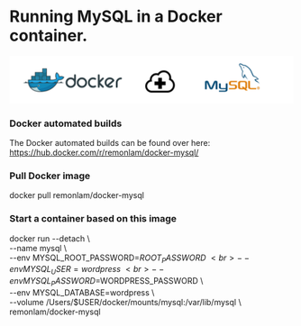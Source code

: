 # Running MySQL in a Docker container.
![Docker & MySQL banner](/images/docker-mysql-cloudplus-banner.png)

### Docker automated builds
The Docker automated builds can be found over here: https://hub.docker.com/r/remonlam/docker-mysql/

### Pull Docker image
docker pull remonlam/docker-mysql

### Start a container based on this image
docker run --detach \ <br>
  --name mysql \ <br>
  --env MYSQL_ROOT_PASSWORD=$ROOT_PASSWORD \ <br>
  --env MYSQL_USER=wordpress \ <br>
  --env MYSQL_PASSWORD=$WORDPRESS_PASSWORD \ <br>
  --env MYSQL_DATABASE=wordpress \ <br>
  --volume /Users/$USER/docker/mounts/mysql:/var/lib/mysql \ <br>
  remonlam/docker-mysql <br>
